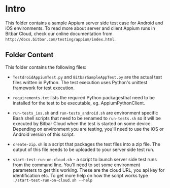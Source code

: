 Intro
=====


This folder contains a sample Appium server side test case for Android
and iOS environments. To read more about server and client Appium runs
in Bitbar Cloud, check our online documentation from `http://docs.bitbar.com/testing/appium/index.html`.

Folder Content
--------------

This folder contains the following files:

* `TestdroidAppiumTest.py` and `BitbarSampleAppTest.py` are the actual
  test files written in Python. The test execution uses Python's
  unittest framework for test execution.

* `requirements.txt` lists the required Python packagesthat need to be
  installed for the test to be executable, eg. AppiumPythonClient.

* `run-tests_ios.sh` and `run-tests_android.sh` are environment
  specific Bash shell scripts that need to be renamed to
  `run-tests.sh` so it will be executed by Bitbar Cloud when the test
  is started on some device. Depending on environment you are testing,
  you'll need to use the iOS or Android version of this script.

* `create-zip.sh` is a script that packages the test files into a zip
  file. The output of this file needs to be uploaded to your server
  side test run.

* `start-test-run-on-cloud.sh` - a script to launch server side test
  runs from the command line. You'll need to set some environment
  parameters to get this working. These are the cloud URL, you api key
  for identification etc. To get more help on how the script works
  type `./start-test-run-on-cloud.sh --help`
  